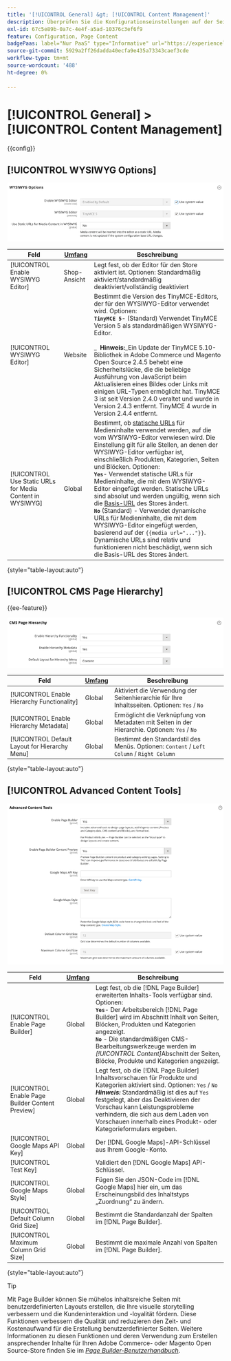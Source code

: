 ```yaml
---
title: '[!UICONTROL General] &gt; [!UICONTROL Content Management]'
description: Überprüfen Sie die Konfigurationseinstellungen auf der Seite [!UICONTROL General] &gt; [!UICONTROL Content Management] des Commerce Admin-Bereichs.
exl-id: 67c5e89b-0a7c-4e4f-a5ad-10376c3ef6f9
feature: Configuration, Page Content
badgePaas: label="Nur PaaS" type="Informative" url="https://experienceleague.adobe.com/de/docs/commerce/user-guides/product-solutions" tooltip="Gilt nur für Adobe Commerce in Cloud-Projekten (von Adobe verwaltete PaaS-Infrastruktur) und lokale Projekte."
source-git-commit: 5929a2ff26dadda40ecfa9e435a73343caef3cde
workflow-type: tm+mt
source-wordcount: '488'
ht-degree: 0%

---
```


# [!UICONTROL General] > [!UICONTROL Content Management]

{{config}}

## [!UICONTROL WYSIWYG Options]

![WYSIWYG-Optionen](./assets/content-management-wysiwyg-options.png)<!-- zoom -->

<!-- [WYSIWYG Options](https://experienceleague.adobe.com/de/docs/commerce-admin/content-design/wysiwyg/editor) -->

| Feld | [Umfang](../../getting-started/websites-stores-views.md#scope-settings) | Beschreibung |
|--- |--- |--- |
| [!UICONTROL Enable WYSIWYG Editor] | Shop-Ansicht | Legt fest, ob der Editor für den Store aktiviert ist. Optionen: Standardmäßig aktiviert/standardmäßig deaktiviert/vollständig deaktiviert |
| [!UICONTROL WYSIWYG Editor] | Website | Bestimmt die Version des TinyMCE-Editors, der für den WYSIWYG-Editor verwendet wird. Optionen: <br/>**`TinyMCE 5`**- (Standard) Verwendet TinyMCE Version 5 als standardmäßigen WYSIWYG-Editor.<br><br>_ **&#x200B; Hinweis:**&#x200B;_Ein Update der TinyMCE 5.10-Bibliothek in Adobe Commerce und Magento Open Source 2.4.5 behebt eine Sicherheitslücke, die die beliebige Ausführung von JavaScript beim Aktualisieren eines Bildes oder Links mit einigen URL-Typen ermöglicht hat. TinyMCE 3 ist seit Version 2.4.0 veraltet und wurde in Version 2.4.3 entfernt. TinyMCE 4 wurde in Version 2.4.4 entfernt. |
| [!UICONTROL Use Static URLs for Media Content in WYSIWYG] | Global | Bestimmt, ob [statische URLs](../../content-design/catalog-urls-dynamic-media.md) für Medieninhalte verwendet werden, auf die vom WYSIWYG-Editor verwiesen wird. Die Einstellung gilt für alle Stellen, an denen der WYSIWYG-Editor verfügbar ist, einschließlich Produkten, Kategorien, Seiten und Blöcken. Optionen: <br/>**`Yes`**- Verwendet statische URLs für Medieninhalte, die mit dem WYSIWYG-Editor eingefügt werden. Statische URLs sind absolut und werden ungültig, wenn sich die [Basis-URL](../../stores-purchase/store-urls.md) des Stores ändert.<br/>**`No`** (Standard) - Verwendet dynamische URLs für Medieninhalte, die mit dem WYSIWYG-Editor eingefügt werden, basierend auf der `{{media url="..."}}`. Dynamische URLs sind relativ und funktionieren nicht beschädigt, wenn sich die Basis-URL des Stores ändert. |

{style="table-layout:auto"}

## [!UICONTROL CMS Page Hierarchy]

{{ee-feature}}

![CMS-Seitenhierarchie](./assets/content-management-cms-page-hierarchy.png)<!-- zoom -->

<!--[CMS Page Hierarchy](https://experienceleague.adobe.com/de/docs/commerce-admin/content-design/elements/pages/page-hierarchy) -->

| Feld | [Umfang](../../getting-started/websites-stores-views.md#scope-settings) | Beschreibung |
|--- |--- |--- |
| [!UICONTROL Enable Hierarchy Functionality] | Global | Aktiviert die Verwendung der Seitenhierarchie für Ihre Inhaltsseiten. Optionen: `Yes` / `No` |
| [!UICONTROL Enable Hierarchy Metadata] | Global | Ermöglicht die Verknüpfung von Metadaten mit Seiten in der Hierarchie. Optionen: `Yes` / `No` |
| [!UICONTROL Default Layout for Hierarchy Menu] | Global | Bestimmt den Standardstil des Menüs. Optionen: `Content` / `Left Column` / `Right Column` |

{style="table-layout:auto"}

## [!UICONTROL Advanced Content Tools]

![Erweiterte Inhalts-Tools](./assets/content-management-advanced-content-tools.png)<!-- zoom -->

<!-- [Advanced Content Tools](https://experienceleague.adobe.com/de/docs/commerce-admin/page-builder/walkthrough/3-catalog-content) -->

| Feld | [Umfang](../../getting-started/websites-stores-views.md#scope-settings) | Beschreibung |
|--- |--- |--- |
| [!UICONTROL Enable Page Builder] | Global | Legt fest, ob die [!DNL Page Builder] erweiterten Inhalts-Tools verfügbar sind. Optionen: <br/>**`Yes`**- Der Arbeitsbereich [!DNL Page Builder] wird im Abschnitt Inhalt von Seiten, Blöcken, Produkten und Kategorien angezeigt.<br/>**`No`** - Die standardmäßigen CMS-Bearbeitungswerkzeuge werden im _[!UICONTROL Content]_&#x200B;Abschnitt der Seiten, Blöcke, Produkte und Kategorien angezeigt. |
| [!UICONTROL Enable Page Builder Content Preview] | Global | Legt fest, ob die [!DNL Page Builder] Inhaltsvorschauen für Produkte und Kategorien aktiviert sind. Optionen: `Yes` / `No` <br/>**_Hinweis:_** Standardmäßig ist dies auf `Yes` festgelegt, aber das Deaktivieren der Vorschau kann Leistungsprobleme verhindern, die sich aus dem Laden von Vorschauen innerhalb eines Produkt- oder Kategorieformulars ergeben. |
| [!UICONTROL Google Maps API Key] | Global | Der [!DNL Google Maps]-API-Schlüssel aus Ihrem Google-Konto. |
| [!UICONTROL Test Key] |  | Validiert den [!DNL Google Maps] API-Schlüssel. |
| [!UICONTROL Google Maps Style] | Global | Fügen Sie den JSON-Code im [!DNL Google Maps] hier ein, um das Erscheinungsbild des Inhaltstyps „Zuordnung“ zu ändern. |
| [!UICONTROL Default Column Grid Size] | Global | Bestimmt die Standardanzahl der Spalten im [!DNL Page Builder]. |
| [!UICONTROL Maximum Column Grid Size] | Global | Bestimmt die maximale Anzahl von Spalten im [!DNL Page Builder]. |

{style="table-layout:auto"}

>[!TIP]
>
>Mit Page Builder können Sie mühelos inhaltsreiche Seiten mit benutzerdefinierten Layouts erstellen, die Ihre visuelle storytelling verbessern und die Kundeninteraktion und -loyalität fördern. Diese Funktionen verbessern die Qualität und reduzieren den Zeit- und Kostenaufwand für die Erstellung benutzerdefinierter Seiten. Weitere Informationen zu diesen Funktionen und deren Verwendung zum Erstellen ansprechender Inhalte für Ihren Adobe Commerce- oder Magento Open Source-Store finden Sie im [_Page Builder-Benutzerhandbuch_](../../page-builder/guide-overview.md).
